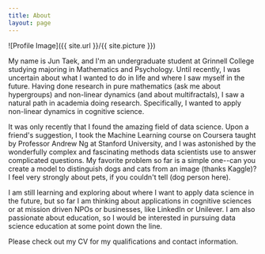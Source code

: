 ```yaml
---
title: About
layout: page
---
```

![Profile Image]({{ site.url }}/{{ site.picture }})

<p>My name is Jun Taek, and I'm an undergraduate student at Grinnell College
studying majoring in Mathematics and Psychology. Until recently, I was 
uncertain about what I wanted to do in life and where I saw myself in the 
future. Having done research in pure mathematics (ask me about hypergroups)
and non-linear dynamics (and about multifractals), I saw a natural path in
academia doing research. Specifically, I wanted to apply non-linear dynamics
in cognitive science.

<p>It was only recently that I found the amazing field of data science. Upon
a friend's suggestion, I took the Machine Learning course on Coursera taught
by Professor Andrew Ng at Stanford University, and I was astonished by the
wonderfully complex and fascinating methods data scientists use to answer 
complicated questions. My favorite problem so far is a simple one--can you
create a model to distinguish dogs and cats from an image (thanks Kaggle)? 
I feel very strongly about pets, if you couldn't tell (dog person here). 

<p>I am still learning and exploring about where I want to apply data science
in the future, but so far I am thinking about applications in cognitive
sciences or at mission driven NPOs or businesses, like LinkedIn or Unilever.
I am also passionate about education, so I would be interested in pursuing 
data science education at some point down the line.

<p>Please check out my CV for my qualifications and contact information.
